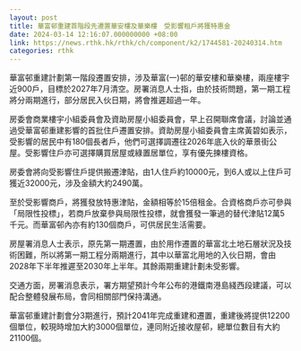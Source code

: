 ```yaml
---
layout: post
title: 華富邨重建首階段先遷置華安樓及華樂樓　受影響租戶將獲特惠金
date: 2024-03-14 12:16:07.000000000 +08:00
link: https://news.rthk.hk/rthk/ch/component/k2/1744581-20240314.htm
categories: rthk
---
```


華富邨重建計劃第一階段遷置安排，涉及華富(一)邨的華安樓和華樂樓，兩座樓宇近900戶，目標於2027年7月清空。房署消息人士指，由於技術問題，第一期工程將分兩期進行，部分居民入伙日期，將會推遲超過一年。

房委會商業樓宇小組委員會及資助房屋小組委員會，早上召開聯席會議，討論並通過受華富邨重建影響的首批住戶遷置安排。資助房屋小組委員會主席黃碧如表示，受影響的居民中有180個長者戶，他們可選擇調遷往2026年底入伙的華景街公屋。受影響住戶亦可選擇購買居屋或綠置居單位，享有優先揀樓資格。

房委會將向受影響住戶提供搬遷津貼，由1人住戶約10000元，到6人或以上住戶可獲近32000元，涉及金額大約2490萬。

至於受影響商戶，將獲發放特惠津貼，金額相等於15倍租金。合資格商戶亦可參與「局限性投標」，若商戶放棄參與局限性投標，就會獲發一筆過的替代津貼12萬5千元。而華富邨內亦有約130個商戶，可供居民生活需要。

房屋署消息人士表示，原先第一期遷置，由於用作遷置的華富北土地石層狀況及技術困難，所以將第一期工程分兩期進行，其中以華富北用地的入伙日期，會由2028年下半年推遲至2030年上半年。其餘兩期重建計劃未受影響。

交通方面，房署消息表示，署方期望預計今年公布的港鐵南港島綫西段建議，可以配合整體發展布局，會同相關部門保持溝通。

華富邨重建計劃會分3期進行，預計2041年完成重建和遷置，重建後將提供12200個單位，較現時增加大約3000個單位，連同附近接收屋邨，總單位數目有大約21100個。
